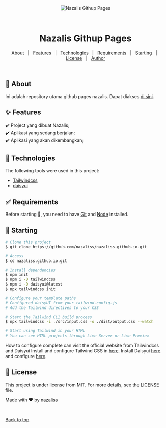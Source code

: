 <div align="center" id="top"> 
  <img src="./.github/app.gif" alt="Nazalis Githup Pages" />

&#xa0;

  <!-- <a href="https://portfoliotailwind.netlify.app">Demo</a> -->
</div>

<h1 align="center">Nazalis Githup Pages</h1>

<p align="center">
  <!-- <img alt="Github top language" src="https://img.shields.io/github/languages/top/nazaliss/portfolio-tailwind?color=56BEB8"> -->

  <!-- <img alt="Github language count" src="https://img.shields.io/github/languages/count/nazaliss/portfolio-tailwind?color=56BEB8"> -->

  <!-- <img alt="Repository size" src="https://img.shields.io/github/repo-size/nazaliss/portfolio-tailwind?color=56BEB8"> -->

  <!-- <img alt="License" src="https://img.shields.io/github/license/nazaliss/portfolio-tailwind?color=56BEB8"> -->

  <!-- <img alt="Github issues" src="https://img.shields.io/github/issues/nazaliss/portfolio-tailwind?color=56BEB8" /> -->

  <!-- <img alt="Github forks" src="https://img.shields.io/github/forks/nazaliss/portfolio-tailwind?color=56BEB8" /> -->

  <!-- <img alt="Github stars" src="https://img.shields.io/github/stars/nazaliss/portfolio-tailwind?color=56BEB8" /> -->
</p>

<!-- Status -->

<!-- <h4 align="center">
	🚧  Portfolio Tailwind 🚀 Under construction...  🚧
</h4>

<hr> -->

<p align="center">
  <a href="#dart-about">About</a> &#xa0; | &#xa0; 
  <a href="#sparkles-features">Features</a> &#xa0; | &#xa0;
  <a href="#rocket-technologies">Technologies</a> &#xa0; | &#xa0;
  <a href="#white_check_mark-requirements">Requirements</a> &#xa0; | &#xa0;
  <a href="#checkered_flag-starting">Starting</a> &#xa0; | &#xa0;
  <a href="#memo-license">License</a> &#xa0; | &#xa0;
  <a href="https://github.com/nazaliss" target="_blank">Author</a>
</p>

<br>

## :dart: About

Ini adalah repository utama github pages nazalis. Dapat diakses <a href="https://nazaliss.github.io" target="_blank">di sini</a>.

## :sparkles: Features

:heavy_check_mark: Project yang dibuat Nazalis;\
:heavy_check_mark: Aplikasi yang sedang berjalan;\
:heavy_check_mark: Aplikasi yang akan dikembangkan;

## :rocket: Technologies

The following tools were used in this project:

- [Tailwindcss]()
- [daisyui]()

## :white_check_mark: Requirements

Before starting :checkered_flag:, you need to have [Git](https://git-scm.com) and [Node](https://nodejs.org/en/) installed.

## :checkered_flag: Starting

```bash
# Clone this project
$ git clone https://github.com/nazaliss/nazaliss.github.io.git

# Access
$ cd nazaliss.github.io.git

# Install dependencies
$ npm init
$ npm i -D tailwindcss
$ npm i -D daisyui@latest
$ npx tailwindcss init

# Configure your template paths
# Configured daisyUI from your tailwind.config.js
# Add the Tailwind directives to your CSS

# Start the Tailwind CLI build process
$ npx tailwindcss -i ./src/input.css -o ./dist/output.css --watch

# Start using Tailwind in your HTML
# You can see HTML projects through Live Server or Live Preview

```

How to configure complete can visit the official website from Tailwindcss and Daisyui
Install and configure Tailwind CSS in [here](https://tailwindcss.com/docs/installation).
Install Daisyui [here](https://daisyui.com/docs/install/) and configure [here](https://daisyui.com/docs/config/).

## :memo: License

This project is under license from MIT. For more details, see the [LICENSE](LICENSE.md) file.

Made with :heart: by <a href="https://github.com/nazaliss" target="_blank">nazaliss</a>

&#xa0;

<a href="#top">Back to top</a>
